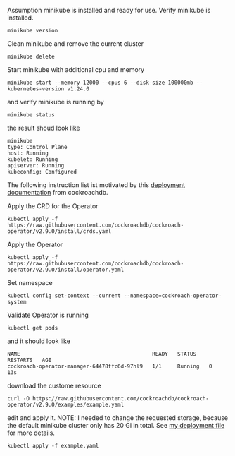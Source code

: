 Assumption minikube is installed and ready for use. Verify minikube is installed.

`minikube version`

Clean minikube and remove the current cluster

`minikube delete`

Start minikube with additional cpu and memory

`minikube start --memory 12000 --cpus 6 --disk-size 100000mb --kubernetes-version v1.24.0`

and verify minikube is running by

`minikube status`

the result shoud look like 

```
minikube
type: Control Plane
host: Running
kubelet: Running
apiserver: Running
kubeconfig: Configured
```

The following instruction list ist motivated by this [deployment documentation](https://www.cockroachlabs.com/docs/stable/deploy-cockroachdb-with-kubernetes.html#step-2-start-cockroachdb) from cockroachdb.

Apply the CRD for the Operator

`kubectl apply -f https://raw.githubusercontent.com/cockroachdb/cockroach-operator/v2.9.0/install/crds.yaml`

Apply the Operator

`kubectl apply -f https://raw.githubusercontent.com/cockroachdb/cockroach-operator/v2.9.0/install/operator.yaml`

Set namespace

`kubectl config set-context --current --namespace=cockroach-operator-system`

Validate Operator is running

`kubectl get pods`

and it should look like

```
NAME                                          READY   STATUS    RESTARTS   AGE
cockroach-operator-manager-64478ffc6d-97hl9   1/1     Running   0          13s
```

download the custome resource

`curl -O https://raw.githubusercontent.com/cockroachdb/cockroach-operator/v2.9.0/examples/example.yaml`

edit and apply it. NOTE: I needed to change the requested storage, because the default minikube cluster only has 20 Gi in total. See [my deployment file](https://raw.githubusercontent.com/philippabele/cockroack-db-notes/local-deployment.yaml) for more details.

`kubectl apply -f example.yaml`
